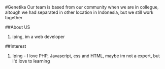 #Genetika
Our team is based from our community when we are in collegue, altough we had separated in other location in Indonesia, but we still work together

##About US
1. iping, im a web developer

##Interest
1. Iping - I love PHP, Javascript, css and HTML, maybe im not a expert, but i'd love to learning 
